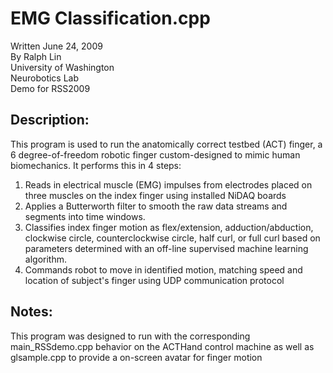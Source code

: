 # EMG Classification.cpp

Written June 24, 2009  
By Ralph Lin  
University of Washington  
Neurobotics Lab  
Demo for RSS2009  

## Description:

This program is used to run the anatomically correct
testbed (ACT) finger, a 6 degree-of-freedom robotic finger
custom-designed to mimic human biomechanics. It performs 
this in 4 steps:

1. Reads in electrical muscle (EMG) impulses from electrodes placed on three muscles on the index finger using installed NiDAQ boards
2. Applies a Butterworth filter to smooth the raw data streams and segments into time windows.
3. Classifies index finger motion as flex/extension,
adduction/abduction, clockwise circle, counterclockwise
circle, half curl, or full curl based on parameters determined with an off-line supervised machine learning algorithm.
4. Commands robot to move in identified motion, matching speed and location of subject's finger using UDP communication protocol


## Notes:
This program was designed to run with the corresponding 
main_RSSdemo.cpp behavior on the ACTHand control machine as well
as glsample.cpp to provide a on-screen avatar for finger motion

